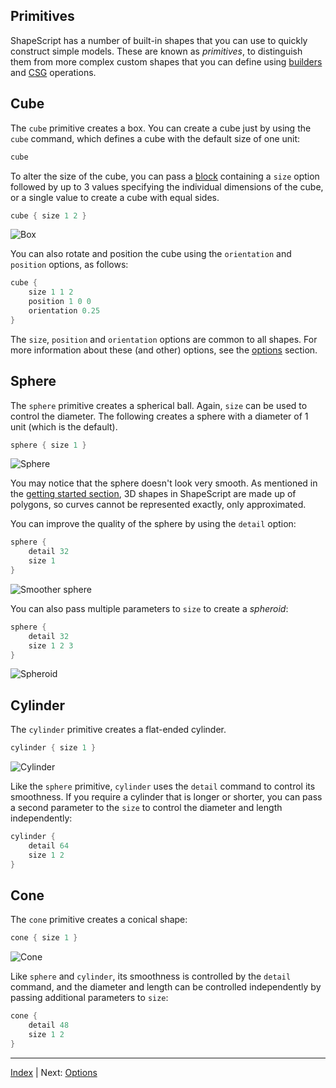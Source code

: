 Primitives
---

ShapeScript has a number of built-in shapes that you can use to quickly construct simple models. These are known as *primitives*, to distinguish them from more complex custom shapes that you can define using [builders](builders.md) and [CSG](csg.md) operations.

## Cube

The `cube` primitive creates a box. You can create a cube just by using the `cube` command, which defines a cube with the default size of one unit:

```swift
cube
```

To alter the size of the cube, you can pass a [block](blocks.md) containing a `size` option followed by up to 3 values specifying the individual dimensions of the cube, or a single value to create a cube with equal sides.

```swift
cube { size 1 2 }
```

![Box](../images/box.png)

You can also rotate and position the cube using the `orientation` and `position` options, as follows:

```swift
cube {
    size 1 1 2
    position 1 0 0
    orientation 0.25
}
```

The `size`, `position` and `orientation` options are common to all shapes. For more information about these (and other) options, see the [options](options.md) section.

## Sphere

The `sphere` primitive creates a spherical ball. Again, `size` can be used to control the diameter. The following creates a sphere with a diameter of 1 unit (which is the default).

```swift
sphere { size 1 }
```

![Sphere](../images/sphere.png)

You may notice that the sphere doesn't look very smooth. As mentioned in the [getting started section](getting-started.md), 3D shapes in ShapeScript are made up of polygons, so curves cannot be represented exactly, only approximated.

You can improve the quality of the sphere by using the `detail` option:

```swift
sphere {
    detail 32
    size 1
}
```

![Smoother sphere](../images/smoother-sphere.png)

You can also pass multiple parameters to `size` to create a *spheroid*:

```swift
sphere {
    detail 32
    size 1 2 3
}
```

![Spheroid](../images/spheroid.png)

## Cylinder

The `cylinder` primitive creates a flat-ended cylinder. 

```swift
cylinder { size 1 }
```

![Cylinder](../images/cylinder.png)

Like the `sphere` primitive, `cylinder` uses the `detail` command to control its smoothness. If you require a cylinder that is longer or shorter, you can pass a second parameter to the `size` to control the diameter and length independently:

```swift
cylinder {
    detail 64
    size 1 2
}
```

## Cone

The `cone` primitive creates a conical shape:

```swift
cone { size 1 }
```

![Cone](../images/cone.png)

Like `sphere` and `cylinder`, its smoothness is controlled by the `detail` command, and the diameter and length can be controlled independently by passing additional parameters to `size`:

```swift
cone {
    detail 48
    size 1 2
}
```

---
[Index](index.md) | Next: [Options](options.md)
